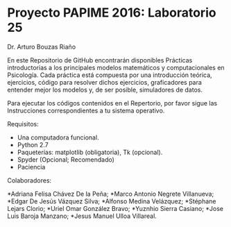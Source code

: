 ﻿# Proyecto PAPIME 2016: Laboratorio 25 #

Dr. Arturo Bouzas Riaño

En este Repositorio de GitHub encontrarán disponibles Prácticas introductorias a los principales modelos matemáticos y computacionales en Psicología. Cada práctica está compuesta por una introducción teórica, ejercicios, código para resolver dichos ejercicios, graficadores para entender mejor los modelos y, de ser posible, simuladores de datos.

Para ejecutar los códigos contenidos en el Repertorio, por favor sigue las Instrucciones correspondientes a tu sistema operativo.

Requisitos:
* Una computadora funcional. 
* Python 2.7  
* Paqueterías: matplotlib (obligatoria), Tk (opcional).
* Spyder (Opcional; Recomendado)
* Paciencia


Colaboradores:

*Adriana Felisa Chávez De la Peña;
*Marco Antonio Negrete Villanueva;
*Edgar De Jesús Vázquez Silva;
*Alfonso Medina Velázquez;
*Stéphane Lejars Clorio;
*Uriel Omar González Bravo;
*Yuznhio Sierra Casiano;
*Jose Luis Baroja Manzano;
*Jesus Manuel Ulloa Villareal.
